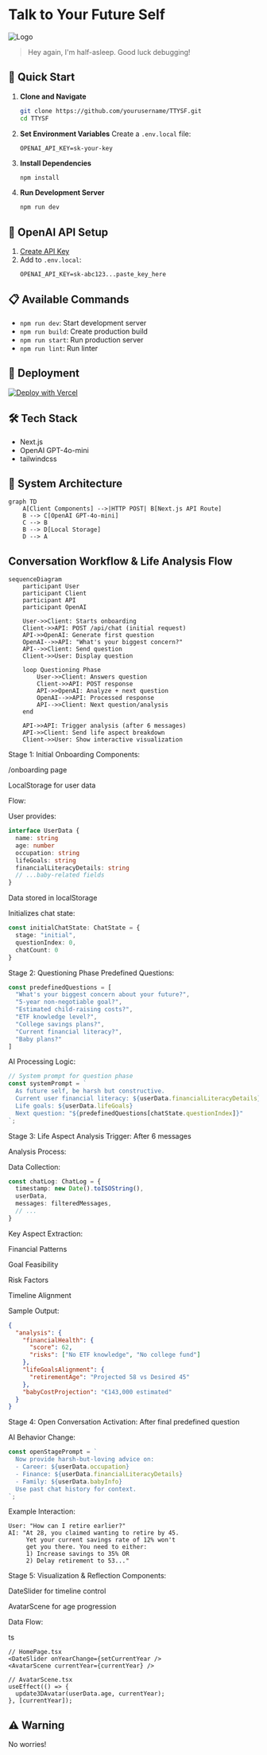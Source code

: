 # Talk to Your Future Self

![Logo](public/logo.svg)

> Hey again, I'm half-asleep. Good luck debugging!

## 🚀 Quick Start

1. **Clone and Navigate**
   ```bash
   git clone https://github.com/yourusername/TTYSF.git
   cd TTYSF
   ```

2. **Set Environment Variables**
   Create a `.env.local` file:
   ```
   OPENAI_API_KEY=sk-your-key
   ```

3. **Install Dependencies**
   ```bash
   npm install
   ```

4. **Run Development Server**
   ```bash
   npm run dev
   ```

## 🔑 OpenAI API Setup

1. [Create API Key](https://platform.openai.com/api-keys)
2. Add to `.env.local`:
   ```
   OPENAI_API_KEY=sk-abc123...paste_key_here
   ```

## 📋 Available Commands

- `npm run dev`: Start development server
- `npm run build`: Create production build
- `npm run start`: Run production server
- `npm run lint`: Run linter

## 🚀 Deployment

[![Deploy with Vercel](https://vercel.com/button)](https://vercel.com/new/clone?repository-url=https%3A%2F%2Fgithub.com%2Fyourusername%2FTTYSF)

## 🛠 Tech Stack

- Next.js
- OpenAI GPT-4o-mini
- tailwindcss

## 🧠 System Architecture

```mermaid
graph TD
    A[Client Components] -->|HTTP POST| B[Next.js API Route]
    B --> C[OpenAI GPT-4o-mini]
    C --> B
    B --> D[Local Storage]
    D --> A
```


## Conversation Workflow & Life Analysis Flow

```mermaid
sequenceDiagram
    participant User
    participant Client
    participant API
    participant OpenAI

    User->>Client: Starts onboarding
    Client->>API: POST /api/chat (initial request)
    API->>OpenAI: Generate first question
    OpenAI-->>API: "What's your biggest concern?"
    API-->>Client: Send question
    Client->>User: Display question

    loop Questioning Phase
        User->>Client: Answers question
        Client->>API: POST response
        API->>OpenAI: Analyze + next question
        OpenAI-->>API: Processed response
        API-->>Client: Next question/analysis
    end

    API->>API: Trigger analysis (after 6 messages)
    API->>Client: Send life aspect breakdown
    Client->>User: Show interactive visualization
```

Stage 1: Initial Onboarding
Components:

/onboarding page

LocalStorage for user data

Flow:

User provides:

```ts
interface UserData {
  name: string
  age: number
  occupation: string
  lifeGoals: string
  financialLiteracyDetails: string
  // ...baby-related fields
}
```

Data stored in localStorage

Initializes chat state:

```ts
const initialChatState: ChatState = {
  stage: "initial",
  questionIndex: 0,
  chatCount: 0
}
```
Stage 2: Questioning Phase
Predefined Questions:

```ts
const predefinedQuestions = [
  "What's your biggest concern about your future?",
  "5-year non-negotiable goal?",
  "Estimated child-raising costs?",
  "ETF knowledge level?",
  "College savings plans?",
  "Current financial literacy?",
  "Baby plans?"
]
```

AI Processing Logic:

```ts
// System prompt for question phase
const systemPrompt = `
  As future self, be harsh but constructive.
  Current user financial literacy: ${userData.financialLiteracyDetails}
  Life goals: ${userData.lifeGoals}
  Next question: "${predefinedQuestions[chatState.questionIndex]}"
`;
```

Stage 3: Life Aspect Analysis
Trigger: After 6 messages

Analysis Process:

Data Collection:

```ts
const chatLog: ChatLog = {
  timestamp: new Date().toISOString(),
  userData,
  messages: filteredMessages,
  // ...
}
```

Key Aspect Extraction:

Financial Patterns

Goal Feasibility

Risk Factors

Timeline Alignment

Sample Output:

```json
{
  "analysis": {
    "financialHealth": {
      "score": 62,
      "risks": ["No ETF knowledge", "No college fund"]
    },
    "lifeGoalsAlignment": {
      "retirementAge": "Projected 58 vs Desired 45"
    },
    "babyCostProjection": "€143,000 estimated"
  }
}
```

Stage 4: Open Conversation
Activation: After final predefined question

AI Behavior Change:

```ts
const openStagePrompt = `
  Now provide harsh-but-loving advice on:
  - Career: ${userData.occupation} 
  - Finance: ${userData.financialLiteracyDetails}
  - Family: ${userData.babyInfo}
  Use past chat history for context.
`;
```

Example Interaction:

```
User: "How can I retire earlier?"  
AI: "At 28, you claimed wanting to retire by 45. 
     Yet your current savings rate of 12% won't 
     get you there. You need to either: 
     1) Increase savings to 35% OR 
     2) Delay retirement to 53..."
```

Stage 5: Visualization & Reflection
Components:

DateSlider for timeline control

AvatarScene for age progression

Data Flow:

ts
```
// HomePage.tsx
<DateSlider onYearChange={setCurrentYear />
<AvatarScene currentYear={currentYear} />

// AvatarScene.tsx
useEffect(() => {
  update3DAvatar(userData.age, currentYear);
}, [currentYear]);
```

## ⚠️ Warning

No worries! 
